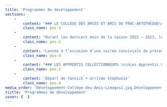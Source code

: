 ```yaml
---
title: 'Programmes de développement'
sections:
    -
        content: "### LE COLLÈGE DES AMIES ET AMIS DU FRAC-ARTOTHÈQUE\n\nLe collège des Amies et Amis rassemble des personnes désireuses de soutenir le projet artistique et culturel du Frac-Artothèque. Ce collège offre un espace d’expression permanent au sein de l’association du Frac-Artothèque et permet des échanges privilégiés avec la création contemporaine tout au long de l’année.\n\nLe collège participe à la dynamique du projet au travers de sa représentante élue qui siège au conseil d’administration du Frac-Artothèque. Catherine de Blomac, élue le 17 novembre 2023, a succédé à Richard Doudet. En tant qu’adhérent du Frac-Artothèque, chaque membre du collège est invité à participer aux assemblées générales de l’association."
        class_name: pos-3
    -
        content: "Durant les derniers mois de la saison 2022 – 2023, les Amies et Amis ont bénéficié des activités suivantes\_:\n\n- 17 janvier\_: Conférence de Yannick Miloux, directeur artistique, sur Francisco TROPA, en écho à l’exposition _Francisco Tropa – Le poumon et le cœur_ au Musée d’Art Moderne de Paris\n- 7 février\_: Déjeuner de l’art _Une année sur terre_ par Félicie Legrand, de l’association Vagabondes, autour de la thématique de l’hiver et de l’eau (En partenariat avec la Bfm Limoges)\n- 23 février : 2 créneaux de visites des réserves, pour découvrir les collections, les nouvelles acquisitions et les restaurations en cours\n- 7 mars\_: Conférence de Yannick Miloux sur Christian MARCLAY, en écho à la rétrospective au Centre Pompidou \n- 4 avril\_: Déjeuner de l’art _Une année sur terre_ par Félicie Legrand, de l’association Vagabondes, autour de la thématique du printemps et de l’air (En partenariat avec la Bfm Limoges)\n- 20 avril\_: Conférence Yannick Miloux sur l’histoire des collections du Frac-Artothèque, un regard rétrospectif à l’occasion des 40 ans des Frac (volet 1 sur 5)\n- 4 mai\_: Conférence de Philippe Piguet, historien de l’art et critique indépendant\_: _Art contemporain, éloge de l’hybride_ dans le cadre du cycle _Connaître les grands repères de l’art contemporain : on vous donne les clés !_ (En partenariat avec la Bfm Limoges)\n- 26 mai\_: Conférence Yannick Miloux sur l’histoire des collections du Frac-Artothèque, un regard rétrospectif à l’occasion des 40 ans des Frac (volet 2 sur 5)\n- 7 février\_: Déjeuner de l’art\__Une année sur terre_ par Félicie Legrand, de l’association Vagabondes, autour de la thématique de l’été et du feu (En partenariat avec la Bfm Limoges)\n\nPlusieurs de ces interventions ont fait l’objet de captations vidéo diffusées sur les réseaux sociaux du Frac-Artothèque.\n\n<figure class=\"col-5\">\n<img src=\"user/pages/04.cap-sur-charles-michels-les-nouveaux-programmes/02.programmes-de-developpement-et-de-valorisation/Développement-Collège-des-Amis-Limoges1.jpg\"/>\n<figcaption>Soirée de présentation du programme 2023 2024 du Collège des Amies et Amis à la manufacture Bernardaud à Limoges, 11 octobre 2023.</figcaption>\n</figure>\n"
        class_name: pos-2
    -
        content: "Lancée à l’occasion d’une soirée conviviale de présentation du programme 2023-2024 ayant rassemblé 115 personnes, la nouvelle saison du Collège des Amies et Amis propose\_:\n\n- 3 conférences sur l’histoire des collections du Frac-Artothèque par Yannick Miloux, complétant le cycle commencé en 2022-2023\n- 1 conférence pour créer du lien entre la recherche universitaire en Nouvelle-Aquitaine et les collections du Frac-Artothèque autour de l’œuvre de Michel Journiac\n- 1 conférence-discussion en partenariat avec le Frac Méca dans le cadre de l’exposition\__Jane Harris – Ellipse_ \n- 3 déjeuners de l’art pour explorer le vivant à travers la collection de l’Artothèque sur le temps de la pause déjeuner, avec Félicie Legrand de l’association Vagabondes\n- 3 conférences de Philippe Piguet dans le cadre du cycle _Connaître les grands repères de l’art contemporain : on vous donne les clés !_\n\nQuatre de ces rendez-vous ont eu lieu en 2023\_: les 3 derniers volets du cycle de conférence sur l’histoire des collections du Frac-Artothèque par Yannick Miloux se sont déroulées les 7 et 21 novembre et le 13 décembre (en partenariat avec la Bfm Limoges)\_; le premier Déjeuner de l’art a eu lieu à Héméra, espace de coworking à Limoges, et a proposé de découvrir les enjeux du land art avec un focus sur 3 photographies d’Andy GOLDSWORTHY de la collection Artothèque.\n\n<figure class=\"col-4\">\n<img src=\"user/pages/04.cap-sur-charles-michels-les-nouveaux-programmes/02.programmes-de-developpement-et-de-valorisation/Développement-Collège-des-Amis-Limoges2.jpg\"/>\n<figcaption>Déjeuner de l'art animé par Félicie Legrand à l'espace Héméra à Limoges, 5 décembre 2023.</figcaption>\n</figure>\n\n\nAu 31 décembre 2023, le Collège compte 103 membres – 65 Amies et 38 Amis - dont deux adhérents bienfaiteurs\_; 36 nouveaux membres et 67 renouvellements d’adhésion."
        class_name: pos-4
    -
        content: "### LES APPRENTIS COLLECTIONNEURS \n\nLes Apprentis Collectionneurs constitue une expérience inédite à ce jour dans le champ des institutions publiques\_; c’est une démarche visant à encourager la pratique amateur de la collection d’œuvres d’art contemporain et à soutenir l’économie des artistes par l’acquisition d’œuvres. Ce programme, fondé sur l’apprentissage et l’échange, positionne ainsi l’œuvre d’art comme un bien culturel accessible.\n\nUn premier groupe expérimental a été lancé en 2021 pour une durée de quatre ans. Le groupe est constitué en indivision, et chacun des 10 membres contribue chaque mois à une cagnotte commune qui leur permet ensuite d’acquérir des œuvres de façon collective. Ils sont accompagnés artistiquement par la commissaire d’exposition indépendante Émilie Flory.\n\nEn 2023, les Apprentis Collectionneurs ont acquis les œuvres suivantes \n- Rainier LERICOLAIS, _Léyèlé,_ 2022, techniques mixtes, 28 x 15 cm\n- Grégoire ROMANET, _Hobbies/Statures,_ 2021, sérigraphie, 27 x 21 cm\n- Lionel SCOCCIMARO, sans titre (série Mantrabstraction), 2022, pastel gras sur papier, 29,7 x 21 cm\n- Annabelle MILON, _Variations,_ 2022, tirage photographique, 50 x 40 cm\n- Lise GAUDAIRE, _Les effacés,_ 2022, impression jet d’encre, 74 x 60 cm\n- Priscille CLAUDE, _Néon Prom,_ 2022, Acrylique sur papier, 59,4 x 84 cm\n\n<figure class=\"col-5\">\n<img src=\"user/pages/04.cap-sur-charles-michels-les-nouveaux-programmes/02.programmes-de-developpement-et-de-valorisation/Développement-Apprentis-collectionneurs-Limoges.jpg\"/>\n<figcaption>Œuvre de Priscille Claude présentée lors d’un comité des Apprentis Collectionneurs\nPriscille Claude, Neon Prom, 2022\nCrédit photo : Emmanuel Gorse </figcaption>\n</figure>\n\n\nLa collection des Apprentis compte aujourd’hui 16 œuvres, dont 8 d’artistes hommes et 8 d’artistes femmes, pour un montant total (encadrements inclus) de 14 959,08 € (valeur des œuvres achetées aux artistes femmes\_6 379,58 €\_; valeur des œuvres achetées aux artistes hommes 8 579,50 €). \n\nD’une part, l’un des enjeux du programme des Apprentis Collectionneurs, à savoir dynamiser les échanges entre artistes, marché de l’art et collectionneurs amateurs, est objectivement atteint en 2023 où deux membres ont acquis des œuvres en dehors du groupe en direct à des artistes ou via des galeries. Depuis 2021, 50% des membres du groupe ont ainsi passé le pas et acheté des œuvres à titre privé. D’autre part, plusieurs membres ont réalisé en autonomie des visites d’ateliers d’artistes sur le territoire limousin et la pratique de la visite d’exposition s’est démocratisée au sein du groupe."
        class_name: pos-1
    -
        content: 'Départ de Yannick + arrivée Stéphanie'
        class_name: pos-4
media_order: 'Développement-Collège-des-Amis-Limoges1.jpg,Développement-Collège-des-Amis-Limoges2.jpg,Développement-Apprentis-collectionneurs-Limoges.jpg'
tiitle: 'Programmes de développement'
cover: {  }
---
```


